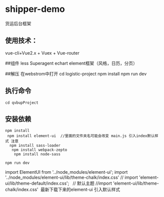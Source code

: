 # shipper-demo
货运后台框架 
## 使用技术：

vue-cli+Vue2.x + Vuex + Vue-router

##组件
less
Superagent
echart
element框架（风格，日历，分页）

##解压 在webstrom中打开
cd logistic-project
npm install
npm run dev

## 执行命令
	cd qvbupProject	
## 安装依赖
	npm install
	 npm install element-ui  //里面的文件夹名可能会改变 main.js 引入index默认样式 注意
	  npm install sass-loader
	   npm install webpack-zepto
	    npm install node-sass

	npm run dev 
 

import ElementUI from '../node_modules/element-ui';
import '../node_modules/element-ui/lib/theme-chalk/index.css'
// import 'element-ui/lib/theme-default/index.css';    // 默认主题
//import 'element-ui/lib/theme-chalk/index.css'  最新下载下来的element-ui 引入默认样式
